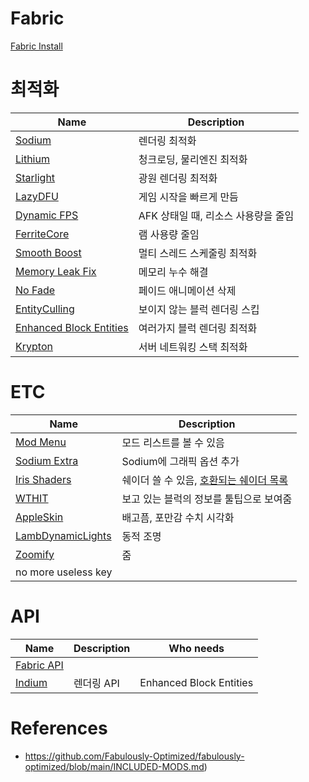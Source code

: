 # Fabric

[Fabric Install](https://fabricmc.net/)

# 최적화

| Name                                                       | Description                         |
| ---------------------------------------------------------- | ----------------------------------- |
| [Sodium](https://modrinth.com/mod/sodium)                  | 렌더링 최적화                       |
| [Lithium](https://modrinth.com/mod/lithium)                | 청크로딩, 물리엔진 최적화           |
| [Starlight](https://modrinth.com/mod/starlight)            | 광원 렌더링 최적화                  |
| [LazyDFU](https://modrinth.com/mod/lazydfu)                | 게임 시작을 빠르게 만듬             |
| [Dynamic FPS](https://modrinth.com/mod/dynamic-fps)        | AFK 상태일 때, 리소스 사용량을 줄임 |
| [FerriteCore](https://modrinth.com/mod/ferrite-core)       | 램 사용량 줄임                      |
| [Smooth Boost](https://modrinth.com/mod/smoothboot-fabric) | 멀티 스레드 스케줄링 최적화         |
| [Memory Leak Fix](https://modrinth.com/mod/memoryleakfix)  | 메모리 누수 해결                    |
| [No Fade](https://modrinth.com/mod/no-fade)                | 페이드 애니메이션 삭제              |
| [EntityCulling](https://modrinth.com/mod/entityculling)    | 보이지 않는 블럭 렌더링 스킵        |
| [Enhanced Block Entities](https://modrinth.com/mod/ebe)    | 여러가지 블럭 렌더링 최적화         |
| [Krypton](https://modrinth.com/mod/krypton)                | 서버 네트워킹 스택 최적화           |

# ETC

| Name                                                            | Description                                                                                                        |
| --------------------------------------------------------------- | ------------------------------------------------------------------------------------------------------------------ |
| [Mod Menu](https://modrinth.com/mod/modmenu)                    | 모드 리스트를 볼 수 있음                                                                                           |
| [Sodium Extra](https://modrinth.com/mod/sodium-extra)           | Sodium에 그래픽 옵션 추가                                                                                          |
| [Iris Shaders](https://modrinth.com/mod/iris)                   | 쉐이더 쓸 수 있음, [호환되는 쉐이더 목록](https://github.com/IrisShaders/Iris/blob/trunk/docs/supportedshaders.md) |
| [WTHIT](https://modrinth.com/mod/wthit)                         | 보고 있는 블럭의 정보를 툴팁으로 보여줌                                                                            |
| [AppleSkin](https://modrinth.com/mod/appleskin)                 | 배고픔, 포만감 수치 시각화                                                                                         |
| [LambDynamicLights](https://modrinth.com/mod/lambdynamiclights) | 동적 조명                                                                                                          |
| [Zoomify](https://modrinth.com/mod/zoomify)                     | 줌                                                                                                                 |
| no more useless key                                             |                                                                                                                    |

# API

| Name                                              | Description | Who needs               |
| ------------------------------------------------- | ----------- | ----------------------- |
| [Fabric API](https://modrinth.com/mod/fabric-api) |             |                         |
| [Indium](https://modrinth.com/mod/indium)         | 렌더링 API  | Enhanced Block Entities |

# References

- https://github.com/Fabulously-Optimized/fabulously-optimized/blob/main/INCLUDED-MODS.md)
